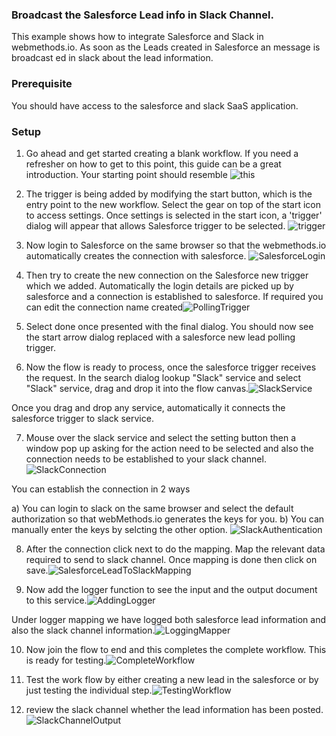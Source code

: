 ### **Broadcast the Salesforce Lead info in Slack Channel.**

This example shows how to integrate Salesforce and Slack in webmethods.io. As soon as the Leads created in Salesforce an message is broadcast ed in slack about the lead information.

### **Prerequisite**
You should have access to the salesforce and slack SaaS application. 

### **Setup**

1. Go ahead and get started creating a blank workflow. If you need a refresher on how to get to this point, this guide can be a great introduction. Your starting point should resemble ![this](https://github.com/SoftwareAG/webmethodsio-examples/blob/master/salesforceleads-slack/Creating_First_Workflow.png?raw=true)

2. The trigger is being added by modifying the start button, which is the entry point to the new workflow. Select the gear on top of the start icon to access settings. Once settings is selected in the start icon, a 'trigger' dialog will appear that allows Salesforce trigger to be selected. ![trigger](https://github.com/SoftwareAG/webmethodsio-examples/blob/master/salesforceleads-slack/SalesforcePollingTrigger.png?raw=true)

3.  Now login to Salesforce on the same browser so that the webmethods.io automatically creates the connection with salesforce.  ![SalesforceLogin](https://github.com/SoftwareAG/webmethodsio-examples/blob/master/salesforceleads-slack/SalesforceLogin.png?raw=true)

4.  Then try to create the new connection on the Salesforce new trigger which we added. Automatically the login details are picked up by salesforce and a connection is established to salesforce. If required you can edit the connection name created![PollingTrigger](https://github.com/SoftwareAG/webmethodsio-examples/blob/master/salesforceleads-slack/SalesforcePollingTrigger.png?raw=true)

5. Select done once presented with the final dialog. You should now see the start arrow dialog replaced with a salesforce new lead polling trigger.

6. Now the flow is ready to process, once the salesforce trigger receives the request. In the search dialog lookup "Slack" service and select "Slack" service, drag and drop it into the flow canvas.![SlackService](https://github.com/SoftwareAG/webmethodsio-examples/blob/master/salesforceleads-slack/AddSlackService.png?raw=true)

Once you drag and drop any service, automatically it connects the salesforce trigger to slack service.

7. Mouse over the slack service and select the setting button then a window pop up asking for the action need to be selected and also the connection needs to be established to your slack channel.![SlackConnection](https://github.com/SoftwareAG/webmethodsio-examples/blob/master/salesforceleads-slack/SlackConnectionAndAction.png?raw=true)

You can establish the connection in 2 ways

  a)  You can login to slack on the same browser and select the default authorization so that webMethods.io generates the keys for you.
  b)  You can manually enter the keys by selcting the other option.
  ![SlackAuthentication](https://github.com/SoftwareAG/webmethodsio-examples/blob/master/salesforceleads-slack/SlackAuthentication.png?raw=true)
  
8.  After the connection click next to do the mapping. Map the relevant data required to send to slack channel. Once mapping is done then click on save.![SalesforceLeadToSlackMapping](https://github.com/SoftwareAG/webmethodsio-examples/blob/master/salesforceleads-slack/SalesforceLeadToSlackMapping.png?raw=true)

9.  Now add the logger function to see the input and the output document to this service.![AddingLogger](https://github.com/SoftwareAG/webmethodsio-examples/blob/master/salesforceleads-slack/AddingLogger.png?raw=true)

Under logger mapping we have logged both salesforce lead information and also the slack channel information.![LoggingMapper](https://github.com/SoftwareAG/webmethodsio-examples/blob/master/salesforceleads-slack/LoggingMapper.png?raw=true)

10. Now join the flow to end and this completes the complete workflow. This is ready for testing.![CompleteWorkflow](https://github.com/SoftwareAG/webmethodsio-examples/blob/master/salesforceleads-slack/CompleteWorkflow.png?raw=true)

11. Test the work flow by either creating a new lead in the salesforce or by just testing the individual step.![TestingWorkflow](https://github.com/SoftwareAG/webmethodsio-examples/blob/master/salesforceleads-slack/TestingWorkflow.png?raw=true)

12. review the slack channel whether the lead information has been posted.![SlackChannelOutput](https://github.com/SoftwareAG/webmethodsio-examples/blob/master/salesforceleads-slack/SlackChannelOutput.png?raw=true)
